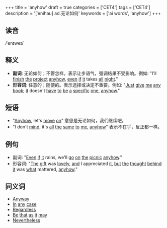 +++
title = 'anyhow'
draft = true
categories = ['CET4']
tags = ['CET4']
description = '[ˈenihau] ad.无论如何'
keywords = ['ai words', 'anyhow']
+++

## 读音
/ˈenɪweɪ/

## 释义
- **副词**: 无论如何；不管怎样。表示让步语气，强调结果不受影响。例如: "I'll [finish](/zh/post/finish/) [the](/zh/post/the/) [project](/zh/post/project/) [anyhow](/zh/post/anyhow/), [even](/zh/post/even/) [if](/zh/post/if/) [it](/zh/post/it/) takes [all](/zh/post/all/) [night](/zh/post/night/)."
- **形容词**: 任意的；随便的。表示选择或决定不重要。例如: "[Just](/zh/post/just/) [give](/zh/post/give/) [me](/zh/post/me/) [any](/zh/post/any/) [book](/zh/post/book/); [it](/zh/post/it/) doesn't [have](/zh/post/have/) [to](/zh/post/to/) [be](/zh/post/be/) [a](/zh/post/a/) [specific](/zh/post/specific/) [one](/zh/post/one/), [anyhow](/zh/post/anyhow/)."

## 短语
- "[Anyhow](/zh/post/anyhow/), let's [move](/zh/post/move/) [on](/zh/post/on/)" 意思是无论如何，我们继续吧。
- "I don't [mind](/zh/post/mind/), it's [all](/zh/post/all/) [the](/zh/post/the/) [same](/zh/post/same/) [to](/zh/post/to/) [me](/zh/post/me/), [anyhow](/zh/post/anyhow/)" 表示不在乎，反正都一样。

## 例句
- 副词: "[Even](/zh/post/even/) [if](/zh/post/if/) [it](/zh/post/it/) rains, we'll [go](/zh/post/go/) [on](/zh/post/on/) [the](/zh/post/the/) [picnic](/zh/post/picnic/) [anyhow](/zh/post/anyhow/)."
- 形容词: "[The](/zh/post/the/) [gift](/zh/post/gift/) was [lovely](/zh/post/lovely/), [and](/zh/post/and/) I appreciated [it](/zh/post/it/), [but](/zh/post/but/) [the](/zh/post/the/) [thought](/zh/post/thought/) [behind](/zh/post/behind/) [it](/zh/post/it/) was [what](/zh/post/what/) mattered, [anyhow](/zh/post/anyhow/)."

## 同义词
- [Anyway](/zh/post/anyway/)
- [In](/zh/post/in/) [any](/zh/post/any/) [case](/zh/post/case/)
- [Regardless](/zh/post/regardless/)
- [Be](/zh/post/be/) [that](/zh/post/that/) [as](/zh/post/as/) [it](/zh/post/it/) [may](/zh/post/may/)
- [Nevertheless](/zh/post/nevertheless/)
